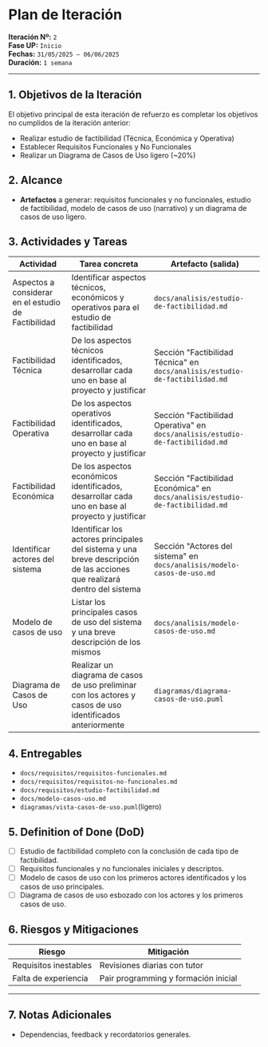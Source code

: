 # Plan de Iteración

**Iteración Nº:** `2`  
**Fase UP:** `Inicio`  
**Fechas:** `31/05/2025 – 06/06/2025`  
**Duración:** `1 semana`

---
## 1. Objetivos de la Iteración
El objetivo principal de esta iteración de refuerzo es completar los objetivos no cumplidos de la iteración anterior:
- Realizar estudio de factibilidad (Técnica, Económica y Operativa)
- Establecer Requisitos Funcionales y No Funcionales
- Realizar un Diagrama de Casos de Uso ligero (~20%)

## 2. Alcance
* **Artefactos** a generar: requisitos funcionales y no funcionales, estudio de factibilidad, modelo de casos de uso (narrativo) y un diagrama de casos de uso ligero.

## 3. Actividades y Tareas 
| Actividad                                           | Tarea concreta                                                                                                           | Artefacto (salida)                                                             |
| --------------------------------------------------- | ------------------------------------------------------------------------------------------------------------------------ | ------------------------------------------------------------------------------ |
| Aspectos a considerar en el estudio de Factibilidad | Identificar aspectos técnicos, económicos y operativos para el estudio de factibilidad                                   | `docs/analisis/estudio-de-factibilidad.md`                                     |
| Factibilidad Técnica                                | De los aspectos técnicos identificados, desarrollar cada uno en base al proyecto y justificar                            | Sección "Factibilidad Técnica" en `docs/analisis/estudio-de-factibilidad.md`   |
| Factibilidad Operativa                              | De los aspectos operativos identificados, desarrollar cada uno en base al proyecto y justificar                          | Sección "Factibilidad Operativa" en `docs/analisis/estudio-de-factibilidad.md` |
| Factibilidad Económica                              | De los aspectos económicos identificados, desarrollar cada uno en base al proyecto y justificar                          | Sección "Factibilidad Económica" en `docs/analisis/estudio-de-factibilidad.md` |
| Identificar actores del sistema                     | Identificar los actores principales del sistema y una breve descripción de las acciones que realizará dentro del sistema | Sección "Actores del sistema" en `docs/analisis/modelo-casos-de-uso.md`        |
| Modelo de casos de uso                              | Listar los principales casos de uso del sistema y una breve descripción de los mismos                                    | `docs/analisis/modelo-casos-de-uso.md`                                         |
| Diagrama de Casos de Uso                            | Realizar un diagrama de casos de uso preliminar con los actores y casos de uso identificados anteriormente               | `diagramas/diagrama-casos-de-uso.puml`                                         |

## 4. Entregables
- `docs/requisitos/requisitos-funcionales.md`
- `docs/requisitos/requisitos-no-funcionales.md`
- `docs/requisitos/estudio-factibilidad.md`
- `docs/modelo-casos-uso.md`
- `diagramas/vista-casos-de-uso.puml`(ligero)

## 5. Definition of Done (DoD)
- [ ] Estudio de factibilidad completo con la conclusión de cada tipo de factibilidad.
- [ ] Requisitos funcionales y no funcionales iniciales y descriptos.
- [ ] Modelo de casos de uso con los primeros actores identificados y los casos de uso principales.
- [ ] Diagrama de casos de uso esbozado con los actores y los primeros casos de uso.

## 6. Riesgos y Mitigaciones

| Riesgo                | Mitigación                           |
| --------------------- | ------------------------------------ |
| Requisitos inestables | Revisiones diarias con tutor         |
| Falta de experiencia  | Pair programming y formación inicial |

---

## 7. Notas Adicionales

* Dependencias, feedback y recordatorios generales.